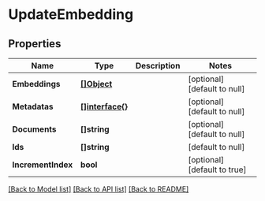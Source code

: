 # UpdateEmbedding

## Properties
Name | Type | Description | Notes
------------ | ------------- | ------------- | -------------
**Embeddings** | [**[]Object**](.md) |  | [optional] [default to null]
**Metadatas** | [**[]interface{}**](interface{}.md) |  | [optional] [default to null]
**Documents** | **[]string** |  | [optional] [default to null]
**Ids** | **[]string** |  | [default to null]
**IncrementIndex** | **bool** |  | [optional] [default to true]

[[Back to Model list]](../README.md#documentation-for-models) [[Back to API list]](../README.md#documentation-for-api-endpoints) [[Back to README]](../README.md)

